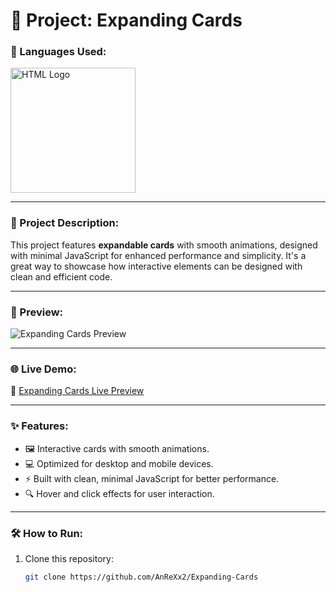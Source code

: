 # 📄 Project: Expanding Cards

### 🔧 Languages Used:
<div>
  <img src="https://t3.ftcdn.net/jpg/05/27/97/74/360_F_527977463_hcQAYoMqDE17JUYji9J9bVIV6CWMsFuG.png" alt="HTML Logo" width="200">
</div>

---

### 📝 Project Description:
This project features **expandable cards** with smooth animations, designed with minimal JavaScript for enhanced performance and simplicity. It's a great way to showcase how interactive elements can be designed with clean and efficient code.

---

### 🎨 Preview:
![Expanding Cards Preview](https://github.com/user-attachments/assets/db31108c-983f-40a1-86ff-03f4a224bc00)

---

### 🌐 Live Demo:
🔗 [Expanding Cards Live Preview](https://expanding-cards-preview.netlify.app/)

---

### ✨ Features:
- 🖼️ Interactive cards with smooth animations.
- 💻 Optimized for desktop and mobile devices.
- ⚡ Built with clean, minimal JavaScript for better performance.
- 🔍 Hover and click effects for user interaction.

---

### 🛠️ How to Run:
1. Clone this repository:
   ```bash
   git clone https://github.com/AnReXx2/Expanding-Cards
